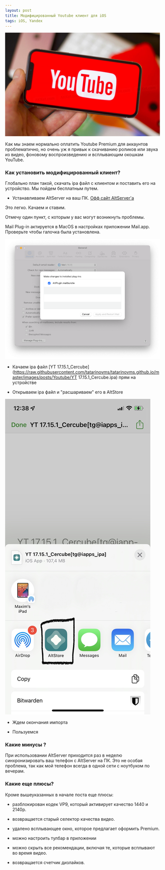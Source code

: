 ```yaml
---
layout: post
title: Модифицированный Youtube клиент для iOS
tags: iOS, Yandex
---
```

![](https://raw.githubusercontent.com/tatarinovms/tatarinovms.github.io/master/images/posts/Youtube/logo.jpeg)

Как мы знаем нормально оплатить Youtube Premium для  аккаунтов проблематично, но очень уж я привык к скачиванию роликов или звука из видео, фоновому воспроизведению и всплывающим окошкам YouTube.

### Как установить модифицированный клиент?

Глобально план такой, скачать ipa файл с клиентом и поставить его на устройство. Мы пойдем бесплатным путем.

- Устанавливаем AltServer на ваш ПК. [Офф сайт AltServer'а](https://altstore.io/)

Это легко. Качаем и ставим.

Отмечу один пункт, с которым у вас могут возникнуть проблемы.

Mail Plug-in актируется в MacOS в настройках приложении Mail.app. Проверьте чтобы галочка была установлена.

![](https://raw.githubusercontent.com/tatarinovms/tatarinovms.github.io/master/images/posts/Youtube/mail_app_plug.png)

- Качаем ipa файл [YT 17.15.1_Cercube](https://raw.githubusercontent.com/tatarinovms/tatarinovms.github.io/master/images/posts/Youtube/YT 17.15.1_Cercube.ipa) прям на устройстве

- Открываем ipa файл и "расшариваем" его в AltStore

![](https://raw.githubusercontent.com/tatarinovms/tatarinovms.github.io/master/images/posts/Youtube/sharealt.jpg)

- Ждем окончания импорта

- Пользуемся

### Какие минусы ?

При использовании AltServer приходится раз в неделю синхронизировать ваш телефон с AltServer на ПК. Это не особая проблема, так как мой телефон всегда в одной сети с ноутбуком по вечерам.

### Какие еще плюсы?

Кроме вышеуказанных в начале поста еще плюсы:

- разблокирован кодек VP9, который активирует качество 1440 и 2140p.

- возвращается старый селектор качества видео.

- удалено всплывающее окно, которое предлагает оформить Premium.

- можно настроить тулбар в приложении

- можно скрыть все рекомендации, включая те, которые всплывают во время видео.

- возвращается счетчик дизлайков.